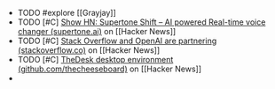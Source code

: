 - TODO #explore [[Grayjay]]
- TODO [#C] [Show HN: Supertone Shift – AI powered Real-time voice changer (supertone.ai)](https://news.ycombinator.com/item?id=40271706) on [[Hacker News]]
- TODO [#C] [Stack Overflow and OpenAI are partnering (stackoverflow.co)](https://news.ycombinator.com/item?id=40274371) on [[Hacker News]]
- TODO [#C] [TheDesk desktop environment (github.com/thecheeseboard)](https://news.ycombinator.com/item?id=40267559) on [[Hacker News]]
-